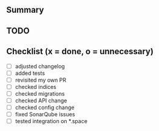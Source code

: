 ## Summary

## TODO

## Checklist (x = done, o = unnecessary)
* [ ] adjusted changelog
* [ ] added tests
* [ ] revisited my own PR
* [ ] checked indices
* [ ] checked migrations
* [ ] checked API change
* [ ] checked config change
* [ ] fixed SonarQube issues
* [ ] tested integration on *.space
